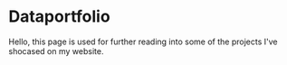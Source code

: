 # Dataportfolio

Hello, this page is used for further reading into some of the projects I've shocased on my website.
